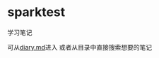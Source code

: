 # sparktest
学习笔记

可从[diary.md](https://github.com/SunnyZWQ/sparktest/blob/master/diary.md)进入
或者从目录中直接搜索想要的笔记
